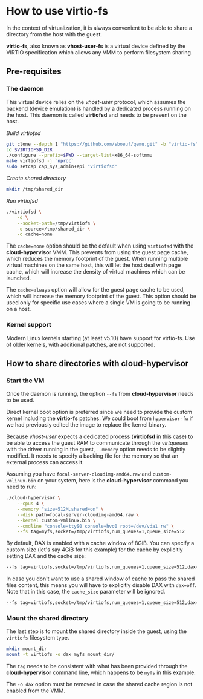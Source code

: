 # How to use virtio-fs

In the context of virtualization, it is always convenient to be able to share a directory from the host with the guest.

__virtio-fs__, also known as __vhost-user-fs__ is a virtual device defined by the VIRTIO specification which allows any VMM to perform filesystem sharing.

## Pre-requisites

### The daemon

This virtual device relies on the _vhost-user_ protocol, which assumes the backend (device emulation) is handled by a dedicated process running on the host. This daemon is called __virtiofsd__ and needs to be present on the host.

_Build virtiofsd_
```bash
git clone --depth 1 "https://github.com/sboeuf/qemu.git" -b "virtio-fs" $VIRTIOFSD_DIR
cd $VIRTIOFSD_DIR
./configure --prefix=$PWD --target-list=x86_64-softmmu
make virtiofsd -j `nproc`
sudo setcap cap_sys_admin+epi "virtiofsd"
```
_Create shared directory_
```bash
mkdir /tmp/shared_dir
```
_Run virtiofsd_
```bash
./virtiofsd \
    -d \
    --socket-path=/tmp/virtiofs \
    -o source=/tmp/shared_dir \
    -o cache=none
```

The `cache=none` option should be the default when using `virtiofsd` with the __cloud-hypervisor__ VMM. This prevents from using the guest page cache, which reduces the memory footprint of the guest. When running multiple virtual machines on the same host, this will let the host deal with page cache, which will increase the density of virtual machines which can be launched.

The `cache=always` option will allow for the guest page cache to be used, which will increase the memory footprint of the guest. This option should be used only for specific use cases where a single VM is going to be running on a host.

### Kernel support

Modern Linux kernels starting (at least v5.10) have support for virtio-fs. Use
of older kernels, with additional patches, are not supported.

## How to share directories with cloud-hypervisor

### Start the VM
Once the daemon is running, the option `--fs` from __cloud-hypervisor__ needs to be used.

Direct kernel boot option is preferred since we need to provide the custom kernel including the __virtio-fs__ patches. We could boot from `hypervisor-fw` if we had previously edited the image to replace the kernel binary.

Because _vhost-user_ expects a dedicated process (__virtiofsd__ in this case) to be able to access the guest RAM to communicate through the _virtqueues_ with the driver running in the guest, `--memory` option needs to be slightly modified. It needs to specify a backing file for the memory so that an external process can access it.

Assuming you have `focal-server-cloudimg-amd64.raw` and `custom-vmlinux.bin` on your system, here is the __cloud-hypervisor__ command you need to run:
```bash
./cloud-hypervisor \
    --cpus 4 \
    --memory "size=512M,shared=on" \
    --disk path=focal-server-cloudimg-amd64.raw \
    --kernel custom-vmlinux.bin \
    --cmdline "console=ttyS0 console=hvc0 root=/dev/vda1 rw" \
    --fs tag=myfs,socket=/tmp/virtiofs,num_queues=1,queue_size=512
```

By default, DAX is enabled with a cache window of 8GiB. You can specify a custom size (let's say 4GiB for this example) for the cache by explicitly setting DAX and the cache size:

```bash
--fs tag=virtiofs,socket=/tmp/virtiofs,num_queues=1,queue_size=512,dax=on,cache_size=4G

```

In case you don't want to use a shared window of cache to pass the shared files content, this means you will have to explicitly disable DAX with `dax=off`. Note that in this case, the `cache_size` parameter will be ignored.

```bash
--fs tag=virtiofs,socket=/tmp/virtiofs,num_queues=1,queue_size=512,dax=off

```

### Mount the shared directory
The last step is to mount the shared directory inside the guest, using the `virtiofs` filesystem type.
```bash
mkdir mount_dir
mount -t virtiofs -o dax myfs mount_dir/
```
The `tag` needs to be consistent with what has been provided through the __cloud-hypervisor__ command line, which happens to be `myfs` in this example.

The `-o dax` option must be removed in case the shared cache region is not enabled from the VMM.
